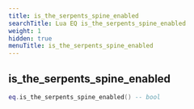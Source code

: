 ```yaml
---
title: is_the_serpents_spine_enabled
searchTitle: Lua EQ is_the_serpents_spine_enabled
weight: 1
hidden: true
menuTitle: is_the_serpents_spine_enabled
---
```

## is_the_serpents_spine_enabled
```lua
eq.is_the_serpents_spine_enabled() -- bool
```